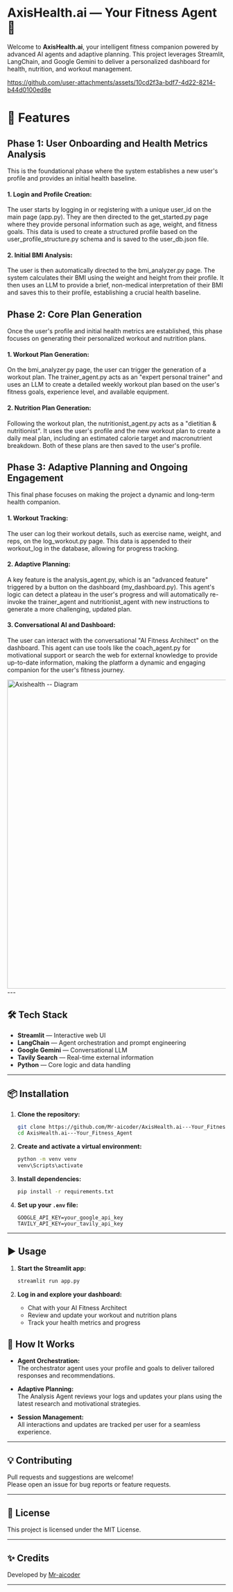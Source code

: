 # AxisHealth.ai — Your Fitness Agent 🤖

Welcome to **AxisHealth.ai**, your intelligent fitness companion powered by advanced AI agents and adaptive planning. This project leverages Streamlit, LangChain, and Google Gemini to deliver a personalized dashboard for health, nutrition, and workout management.


https://github.com/user-attachments/assets/10cd2f3a-bdf7-4d22-8214-b44d0100ed8e







# 🚀 Features

## Phase 1: User Onboarding and Health Metrics Analysis 
This is the foundational phase where the system establishes a new user's profile and 
provides an initial health baseline.

#### 1. Login and Profile Creation: 
The user starts by logging in or registering with a 
unique user_id on the main page (app.py). They are then directed to the 
get_started.py page where they provide personal information such as age, weight, 
and fitness goals. This data is used to create a structured profile based on the 
user_profile_structure.py schema and is saved to the user_db.json file. 
#### 2. Initial BMI Analysis: 
The user is then automatically directed to the 
bmi_analyzer.py page. The system calculates their BMI using the weight and 
height from their profile. It then uses an LLM to provide a brief, non-medical 
interpretation of their BMI and saves this to their profile, establishing a crucial 
health baseline.

## Phase 2: Core Plan Generation 
Once the user's profile and initial health metrics are established, this phase focuses on 
generating their personalized workout and nutrition plans. 
#### 1. Workout Plan Generation: 
On the bmi_analyzer.py page, the user can trigger the 
generation of a workout plan. The trainer_agent.py acts as an "expert personal 
trainer" and uses an LLM to create a detailed weekly workout plan based on the 
user's fitness goals, experience level, and available equipment. 
#### 2. Nutrition Plan Generation: 
Following the workout plan, the nutritionist_agent.py 
acts as a "dietitian & nutritionist". It uses the user's profile and the new workout 
plan to create a daily meal plan, including an estimated calorie target and 
macronutrient breakdown. Both of these plans are then saved to the user's profile.

## Phase 3: Adaptive Planning and Ongoing Engagement 
This final phase focuses on making the project a dynamic and long-term health 
companion. 
#### 1. Workout Tracking: 
The user can log their workout details, such as exercise name, 
weight, and reps, on the log_workout.py page. This data is appended to their 
workout_log in the database, allowing for progress tracking. 
#### 2. Adaptive Planning: 
A key feature is the analysis_agent.py, which is an "advanced 
feature" triggered by a button on the dashboard (my_dashboard.py). This agent's 
logic can detect a plateau in the user's progress and will automatically re-invoke 
the trainer_agent and nutritionist_agent with new instructions to generate a more 
challenging, updated plan. 
#### 3. Conversational AI and Dashboard: 
The user can interact with the conversational 
"AI Fitness Architect" on the dashboard. This agent can use tools like the 
coach_agent.py for motivational support or search the web for external 
knowledge to provide up-to-date information, making the platform a dynamic and 
engaging companion for the user's fitness journey. 

<img width="1668" height="712" alt="Axishealth -- Diagram" src="https://github.com/user-attachments/assets/05279995-a1a2-4575-84ca-659860803f37" />
---

## 🛠️ Tech Stack

- **Streamlit** — Interactive web UI
- **LangChain** — Agent orchestration and prompt engineering
- **Google Gemini** — Conversational LLM
- **Tavily Search** — Real-time external information
- **Python** — Core logic and data handling

---

## 📦 Installation

1. **Clone the repository:**
   ```bash
   git clone https://github.com/Mr-aicoder/AxisHealth.ai---Your_Fitness_Agent.git
   cd AxisHealth.ai---Your_Fitness_Agent
   ```

2. **Create and activate a virtual environment:**
   ```bash
   python -m venv venv
   venv\Scripts\activate
   ```

3. **Install dependencies:**
   ```bash
   pip install -r requirements.txt
   ```

4. **Set up your `.env` file:**
   ```
   GOOGLE_API_KEY=your_google_api_key
   TAVILY_API_KEY=your_tavily_api_key
   ```

---

## ▶️ Usage

1. **Start the Streamlit app:**
   ```bash
   streamlit run app.py
   ```

2. **Log in and explore your dashboard:**
   - Chat with your AI Fitness Architect
   - Review and update your workout and nutrition plans
   - Track your health metrics and progress



## 🧠 How It Works

- **Agent Orchestration:**  
  The orchestrator agent uses your profile and goals to deliver tailored responses and recommendations.

- **Adaptive Planning:**  
  The Analysis Agent reviews your logs and updates your plans using the latest research and motivational strategies.

- **Session Management:**  
  All interactions and updates are tracked per user for a seamless experience.

---

## 💡 Contributing

Pull requests and suggestions are welcome!  
Please open an issue for bug reports or feature requests.

---

## 📜 License

This project is licensed under the MIT License.

---

## ✨ Credits

Developed by [Mr-aicoder](https://github.com/Mr-aicoder)  


---



